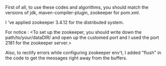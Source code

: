 First of all, to use these codes and algorithms, you should match the versions of jdk, maven-compiler-plugin, zookeeper for pom.xml.

I 've applied zookeeper 3.4.12 for the distributed system.

For notice : <To set up the zookeeper, you should write down the path/to/your/dataDIR/ and open up the customed port and I used the port 2181 for the zookeeper server.>

Also, to rectify errors while configuring zookeeper env't, I added "flush" in the code to get the messages right away from the buffers.
